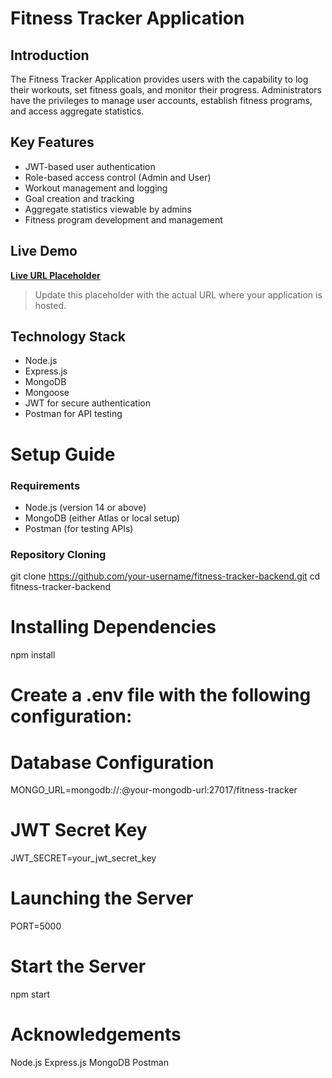 # Fitness Tracker Application

## Introduction

The Fitness Tracker Application provides users with the capability to log their workouts, set fitness goals, and monitor their progress. Administrators have the privileges to manage user accounts, establish fitness programs, and access aggregate statistics.

## Key Features

- JWT-based user authentication
- Role-based access control (Admin and User)
- Workout management and logging
- Goal creation and tracking
- Aggregate statistics viewable by admins
- Fitness program development and management

## Live Demo

**[Live URL Placeholder](http://your-live-url.com)**

> Update this placeholder with the actual URL where your application is hosted.

## Technology  Stack

- Node.js
- Express.js
- MongoDB
- Mongoose
- JWT for secure authentication
- Postman for API testing

# Setup Guide

### Requirements

- Node.js (version 14 or above)
- MongoDB (either Atlas or local setup)
- Postman (for testing APIs)

### Repository Cloning

git clone https://github.com/your-username/fitness-tracker-backend.git
cd fitness-tracker-backend


# Installing Dependencies
npm install

# Create a .env file with the following configuration:

# Database Configuration
MONGO_URL=mongodb://<username>:<password>@your-mongodb-url:27017/fitness-tracker

# JWT Secret Key
JWT_SECRET=your_jwt_secret_key

# Launching the Server
PORT=5000

# Start the Server
npm start

# Acknowledgements
Node.js
Express.js
MongoDB
Postman
